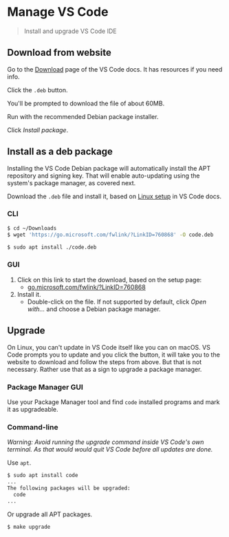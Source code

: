 # Manage VS Code
> Install and upgrade VS Code IDE


## Download from website

Go to the [Download](https://code.visualstudio.com/Download) page of the VS Code docs. It has resources if you need info.

Click the `.deb` button.

You'll be prompted to download the file of about 60MB.

Run with the recommended Debian package installer.

Click _Install package_.


## Install as a deb package

Installing the VS Code Debian package will automatically install the APT repository and signing key. That will enable auto-updating using the system's package manager, as covered next.

Download the `.deb` file and install it, based on [Linux setup](https://code.visualstudio.com/docs/setup/linux) in VS Code docs.

### CLI

```sh
$ cd ~/Downloads
$ wget 'https://go.microsoft.com/fwlink/?LinkID=760868' -O code.deb
```

```sh
$ sudo apt install ./code.deb
```

### GUI

1. Click on this link to start the download, based on the setup page:
    - [go.microsoft.com/fwlink/?LinkID=760868](https://go.microsoft.com/fwlink/?LinkID=760868)
1. Install it.
    - Double-click on the file. If not supported by default, click _Open with..._ and choose a Debian package manager.


## Upgrade

On Linux, you can't update in VS Code itself like you can on macOS. VS Code prompts you to update and you click the button, it will take you to the website to download and follow the steps from above. But that is not necessary. Rather use that as a sign to upgrade a package manager.

### Package Manager GUI

Use your Package Manager tool and find `code` installed programs and mark it as upgradeable.

### Command-line

_Warning: Avoid running the upgrade command inside VS Code's own terminal. As that would would quit VS Code before all updates are done._

Use `apt`.

```sh
$ sudo apt install code
...
The following packages will be upgraded:
  code
...
```

Or upgrade all APT packages.

```sh
$ make upgrade
```
